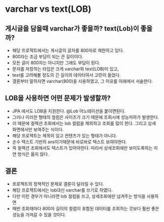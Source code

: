# varchar vs text(LOB)

## 게시글을 담을때 varchar가 좋을까? text(Lob)이 좋을까?
* 해당 프로젝트에서는 게시글의 글자를 800자로 제한하고 있다. 
* 800자는 조금 부담이 되는 큰 길이이다.
* 모든 글이 800자는 아니지만 그래도 부담이 된다.
* 문자를 저장하는 타입은 크게 varchar와 text(LOB)이 있고,
* text를 고려해볼 정도의 긴 길이의 데이터여서 고민이 들었다.
* 결론부터 말하자면 varchar(800)을 사용하였고, 그 이유를 아래에서 서술한다.

## LOB을 사용하면 어떤 문제가 발생할까?
* JPA 에서도 LOB을 지원한다. @Lob 어노테이션을 붙이면된다.
* 그러나 이러한 형태의 컬럼은 사이즈가 크기 때문에 조회시에 성능저하가 발생한다.
* 이 때문에 컬렉션 조회에서는 lob 컬럼을 제외하고 조회를 많이 한다. 그리고 상세 화면에서만 보여주는 식이다.
* 해당 프로젝트는 제목이 있고 컨텐츠가 있는 형태가 아니다.
* 순수 텍스트 기반의 sns이기때문에 바로바로 텍스트 보여야한다.
* 즉 컬렉션 조회에서도 텍스트가 있어야한다. 따라서 상세조회에만 보이도록하는 지연 방식은 옳지 않다.

## 결론
* 프로젝트의 정책적인 문제로 결론이 달라질 수 있다.
* 해당 프로젝트에서는 lob대신 varchar를 쓰기로 하였다.
* 다만 이런 경우가 아니라면 lob 컬럼을 쓰고, 상세조회에만 넘겨주는 방식을 사용하면
* 매번 조회때마다 800자 길이의 컬럼이 포함된 데이터를 조회하는 것보다 훨씬 좋은 성능을 가져갈 수 있을 것이다.